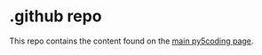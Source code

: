 # .github repo

This repo contains the content found on the [main py5coding page](https://github.com/py5coding).
